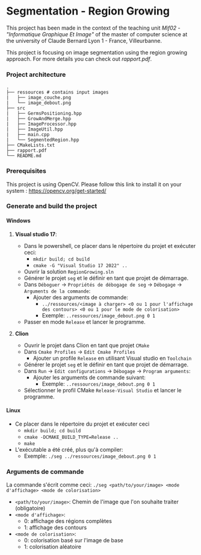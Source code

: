 # Segmentation - Region Growing

This project has been made in the context of the teaching unit *Mif02 - "Informatique Graphique Et Image"* of the master of computer science at the university of Claude Bernard Lyon 1 - France, Villeurbanne. 

This project is focusing on image segmentation using the region growing approach. For more details you can check out *rapport.pdf*.

### Project architecture 

```
.
├── ressources # contains input images 
|   ├── image_couche.png
|   └── image_debout.png
├── src
|   ├── GermsPositioning.hpp
|   ├── GrowAndMerge.hpp
|   ├── ImageProcessor.hpp
|   ├── ImageUtil.hpp
|   ├── main.cpp
|   └── SegmentedRegion.hpp
├── CMakeLists.txt
├── rapport.pdf
└── README.md
```

### Prerequisites

This project is using OpenCV. Please follow this link to install it on your system : https://opencv.org/get-started/

### Generate and build the project 

#### Windows

1. **Visual studio 17**:
   * Dans le powershell, ce placer dans le répertoire du projet et exécuter ceci:
      * `mkdir build; cd build`
      * `cmake -G "Visual Studio 17 2022" ..`
   * Ouvrir la solution `RegionGrowing.sln`
   * Générer le projet `seg` et le définir en tant que projet de démarrage.
   * Dans `Déboguer` -> `Propriétés de débogage de seg` -> `Débogage` -> `Arguments de la commande`:
     * Ajouter des arguments de commande:
       * `../ressources/<image à charger> <0 ou 1 pour l'affichage des contours> <0 ou 1 pour le mode de colorisation>`
       * Exemple: `..ressources/image_debout.png 0 1` 
   * Passer en mode `Release` et lancer le programme.

2. **Clion**
   * Ouvrir le projet dans Clion en tant que projet `CMake`
   * Dans `Cmake Profiles` -> `Edit Cmake Profiles`
     * Ajouter un profile `Release` en utilisant Visual studio en `Toolchain`
   * Générer le projet `seg` et le définir en tant que projet de démarrage.
   * Dans `Run` -> `Edit configurations` -> `Débogage` -> `Program arguments`:
       * Ajouter les arguments de commande suivant:
           * Exemple: `..ressources/image_debout.png 0 1`
   * Sélectionner le profil CMake `Release-Visual Studio` et lancer le programme.
   
#### Linux
* Ce placer dans le répertoire du projet et exécuter ceci
  * `mkdir build; cd build`
  * `cmake -DCMAKE_BUILD_TYPE=Release ..`
  * `make`
* L'exécutable a été créé, plus qu'à compiler: 
  * Exemple: `./seg ../ressources/image_debout.png 0 1`

### Arguments de commande 

La commande s'écrit comme ceci: `./seg <path/to/your/image> <mode d'affichage> <mode de colorisation>`
- `<path/to/your/image>`: Chemin de l'image que l'on souhaite traiter (obligatoire)
- `<mode d'affichage>`: 
  - 0: affichage des régions complètes 
  - 1: affichage des contours
- `<mode de colorisation>`:
    - 0: colorisation basé sur l'image de base
    - 1: colorisation aléatoire
